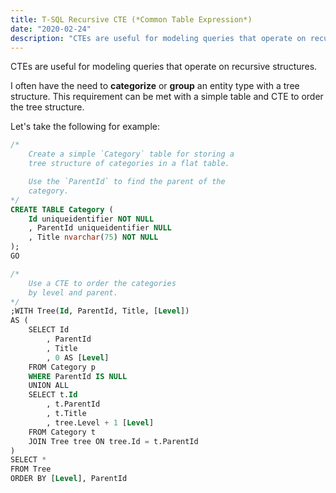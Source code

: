```yaml
---
title: T-SQL Recursive CTE (*Common Table Expression*)
date: "2020-02-24"
description: "CTEs are useful for modeling queries that operate on recursive structures."
---
```


CTEs are useful for modeling queries that operate on recursive structures.

I often have the need to **categorize** or **group** an entity type with a tree structure.  This requirement can be met with a simple table and CTE to order the tree structure.

Let's take the following for example:

```sql
/*
    Create a simple `Category` table for storing a 
    tree structure of categories in a flat table.

    Use the `ParentId` to find the parent of the 
    category.
*/
CREATE TABLE Category (
    Id uniqueidentifier NOT NULL
    , ParentId uniqueidentifier NULL
    , Title nvarchar(75) NOT NULL
);
GO

/*
    Use a CTE to order the categories
    by level and parent.
*/
;WITH Tree(Id, ParentId, Title, [Level])
AS (
    SELECT Id
        , ParentId
        , Title
        , 0 AS [Level]
    FROM Category p
    WHERE ParentId IS NULL
    UNION ALL 
    SELECT t.Id
        , t.ParentId
        , t.Title
        , tree.Level + 1 [Level]
    FROM Category t
    JOIN Tree tree ON tree.Id = t.ParentId
)
SELECT * 
FROM Tree
ORDER BY [Level], ParentId
```